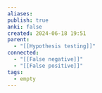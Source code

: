 ```yaml
---
aliases: 
publish: true
anki: false
created: 2024-06-18 19:51
parent:
  - "[[Hypothesis testing]]"
connected:
  - "[[False negative]]"
  - "[[False positive]]"
tags:
  - empty
---
```

